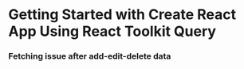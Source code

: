 # Getting Started with Create React App Using React Toolkit Query

### Fetching issue after add-edit-delete data
